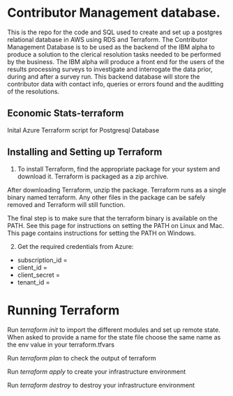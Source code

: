 # Contributor Management database.
This is the repo for the code and SQL used to create and set up a postgres relational database in AWS using RDS and Terraform. The Contributor Management Database is to be used as the backend of the IBM alpha to produce a solution to the clerical resolution tasks needed to be performed by the business. The IBM alpha will produce a front end for the users of the results processing surveys to investigate and interrogate the data prior, during and after a survey run. This backend database will store the contributor data with contact info, queries or errors found and the auditting of the resolutions.

## Economic Stats-terraform
Inital Azure Terraform script for Postgresql Database 

## Installing and Setting up Terraform
1. To install Terraform, find the appropriate package for your system and download it. Terraform is packaged as a zip archive.

After downloading Terraform, unzip the package. Terraform runs as a single binary named terraform. Any other files in the package can be safely removed and Terraform will still function.

The final step is to make sure that the terraform binary is available on the PATH. See this page for instructions on setting the PATH on Linux and Mac. This page contains instructions for setting the PATH on Windows.

2. Get the required credentials from Azure:

* subscription_id       = 
* client_id             = 
* client_secret         = 
* tenant_id             = 


# Running Terraform
Run *terraform init* to import the different modules and set up remote state. When asked to provide a name for the state file choose the same name as the env value in your terraform.tfvars

Run *terraform plan* to check the output of terraform

Run *terraform apply* to create your infrastructure environment

Run *terraform destroy* to destroy your infrastructure environment
